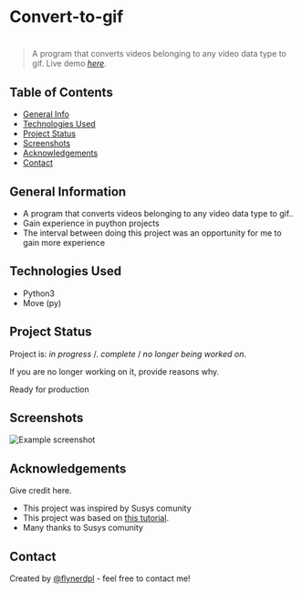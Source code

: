 # Convert-to-gif
# 
> A program that converts videos belonging to any video data type to gif.
> Live demo [_here_](http://127.0.0.1:8000/). <!-- If you have the project hosted somewhere, include the link here. -->

## Table of Contents
* [General Info](#general-information)
* [Technologies Used](#technologies-used)
* [Project Status](#project-status)
* [Screenshots](#screenshots)
* [Acknowledgements](#acknowledgements)
* [Contact](#contact)
<!-- * [License](#license) -->



## General Information
- A program that converts videos belonging to any video data type to gif..
- Gain experience in puython projects
- The interval between doing this project was an opportunity for me to gain more experience
<!-- You don't have to answer all the questions - just the ones relevant to your project. -->


## Technologies Used
- Python3
- Move (py)



## Project Status
Project is: _in progress_ /.  _complete_ / _no longer being worked on_.

If you are no longer working on it, provide reasons why.

Ready for production


## Screenshots
![Example screenshot](https://miro.medium.com/max/1400/1*h2nMHSFJsNnOT3njmxL9yA.png)
<!-- If you have screenshots you'd like to share, include them here. -->


## Acknowledgements
Give credit here.
- This project was inspired by Susys comunity
- This project was based on [this tutorial](https://susysacademy.uz/).
- Many thanks to Susys comunity


## Contact
Created by [@flynerdpl](https://ravshanfayziyev.netlify.app/) - feel free to contact me!


<!-- Optional -->
<!-- ## License -->
<!-- This project is open source and available under the [... License](). -->

<!-- You don't have to include all sections - just the one's relevant to your project -->
